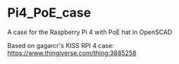 # Pi4_PoE_case
A case for the Raspberry Pi 4 with PoE hat in OpenSCAD

Based on gagarcr's KISS RPI 4 case: https://www.thingiverse.com/thing:3885258
